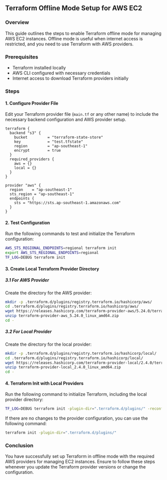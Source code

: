 ## Terraform Offline Mode Setup for AWS EC2

### Overview

This guide outlines the steps to enable Terraform offline mode for managing AWS EC2 instances. Offline mode is useful when internet access is restricted, and you need to use Terraform with AWS providers.

### Prerequisites

- Terraform installed locally
- AWS CLI configured with necessary credentials
- Internet access to download Terraform providers initially

### Steps

#### 1. Configure Provider File

Edit your Terraform provider file (`main.tf` or any other name) to include the necessary backend configuration and AWS provider setup.

```hcl
terraform {
  backend "s3" {
    bucket         = "terraform-state-store"
    key            = "test.tfstate"
    region         = "ap-southeast-1"
    encrypt        = true
  }
  required_providers {
    aws = {}
    local = {}
  }
}

provider "aws" {
  region    = "ap-southeast-1"
  sts_region = "ap-southeast-1"
  endpoints {
    sts = "https://sts.ap-southeast-1.amazonaws.com"
  }
}
```

#### 2. Test Configuration

Run the following commands to test and initialize the Terraform configuration:

```bash
AWS_STS_REGIONAL_ENDPOINTS=regional terraform init
export AWS_STS_REGIONAL_ENDPOINTS=regional
TF_LOG=DEBUG terraform init
```

#### 3. Create Local Terraform Provider Directory

##### 3.1 For AWS Provider

Create the directory for the AWS provider:

```bash
mkdir -p .terraform.d/plugins/registry.terraform.io/hashicorp/aws/
cd .terraform.d/plugins/registry.terraform.io/hashicorp/aws/
wget https://releases.hashicorp.com/terraform-provider-aws/5.24.0/terraform-provider-aws_5.24.0_linux_amd64.zip
unzip terraform-provider-aws_5.24.0_linux_amd64.zip
cd -
```

##### 3.2 For Local Provider

Create the directory for the local provider:

```bash
mkdir -p .terraform.d/plugins/registry.terraform.io/hashicorp/local/
cd .terraform.d/plugins/registry.terraform.io/hashicorp/local/
wget https://releases.hashicorp.com/terraform-provider-local/2.4.0/terraform-provider-local_2.4.0_linux_amd64.zip
unzip terraform-provider-local_2.4.0_linux_amd64.zip
cd -
```

#### 4. Terraform Init with Local Providers

Run the following command to initialize Terraform, including the local provider directory:

```bash
TF_LOG=DEBUG terraform init -plugin-dir=".terraform.d/plugins/" -reconfigure
```

If there are no changes to the provider configuration, you can use the following command:

```bash
terraform init -plugin-dir=".terraform.d/plugins/"
```

### Conclusion

You have successfully set up Terraform in offline mode with the required AWS providers for managing EC2 instances. Ensure to follow these steps whenever you update the Terraform provider versions or change the configuration.
